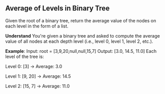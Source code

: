 ## Average of Levels in Binary Tree
Given the root of a binary tree, return the average value of the nodes on each level in the form of a list.

**Understand**
You're given a binary tree and asked to compute the average value of all nodes at each depth level (i.e., level 0, level 1, level 2, etc.).

**Example**:
Input: root = [3,9,20,null,null,15,7]
Output: [3.0, 14.5, 11.0]
Each level of the tree is:

Level 0: [3] → Average: 3.0

Level 1: [9, 20] → Average: 14.5

Level 2: [15, 7] → Average: 11.0



